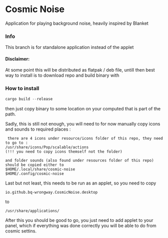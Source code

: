 # Cosmic Noise

Application for playing background noise, heavily inspired by Blanket

### Info
This branch is for standalone application instead of the applet

#### Disclaimer:
At some point this will be distributed as flatpak / deb file, untill then best way to install is to download repo and build binary with 


### How to install

```rust
cargo build --release
```
then just copy binary to some location on your computed that is part of the path.

Sadly, this is still not enough, you will need to for now manually copy icons and sounds to required places :


```
 there are 4 icons under resource/icons folder of this repo, they need to go to :
/usr/share/icons/Pop/scalable/actions
(!!! you need to copy icons themself not the folder)

and folder sounds (also found under resources folder of this repo) should be copied either to 
$HOME/.local/share/cosmic-noise
$HOME/.config/cosmic-noise

```

Last but not least, this needs to be run as an applet, so you need to copy 

```
io.github.bq-wrongway.CosmicNoise.desktop
 ```
to 

```
/usr/share/applications/
```

After this you should be good to go, you just need to add applet to your panel, which if everything was done correctly you will be able to do from cosmic settins.

